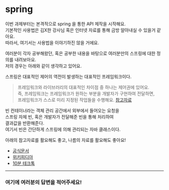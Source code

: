 # spring
이번 과제부터는 본격적으로 spring 을 통한 API 제작을 시작해요.  
기본적인 사용법은 김X한 강사님 혹은 인터넷 자료를 통해 금방 알아내실 수 있을거 같아요.  
따라서, 여기서는 사용법을 이야기하진 않을 거에요.  
  
여러분이 각자 공부해왔던, 혹은 공부한 내용을 바탕으로 여러분만의 스프링에 대한 정의를 내려보아요.  
저의 경우는 아래와 같이 생각하고 있어요.

스프링은 대표적인 제어의 역전이 발생하는 대표적인 프레임워크이다.

> 프레임워크와 라이브러리의 대표적인 차이점 중 하나는 제어권에 있어요.  
> 즉, 프레임워크는 프레임워크가 원하는 부분을 개발자가 구현하여 전달하면,  
> 프레임워크가 스스로 미리 지정된 작업들을 수행해요. 
> [참고자료](https://www.youtube.com/watch?v=HioISogxgOE)

빈 컨테이너라는 객체 관리 공간에서 외부에서 들어오는 요청을  
스프링 자체 빈, 혹은 개발자가 전달해준 빈을 통해 처리하여  
결과값을 반환해준다.  
여기서 빈은 간단하게 스프링에 의해 관리되는 자바 클래스이다.

아래의 참고자료를 활요해도 좋고, 나름의 자료를 활요해도 좋아요!
* [공식문서](https://docs.spring.io/spring-framework/reference/index.html)
* [위키피디아](https://en.wikipedia.org/wiki/Spring_Framework)
* [10분 테크톡](https://www.youtube.com/watch?v=YdE4krx0dsM)

---
### 여기에 여러분의 답변을 적어주세요!